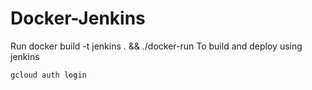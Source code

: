 # Docker-Jenkins
Run 
docker build -t jenkins . && ./docker-run
To build and deploy using jenkins

```bash
gcloud auth login
```
